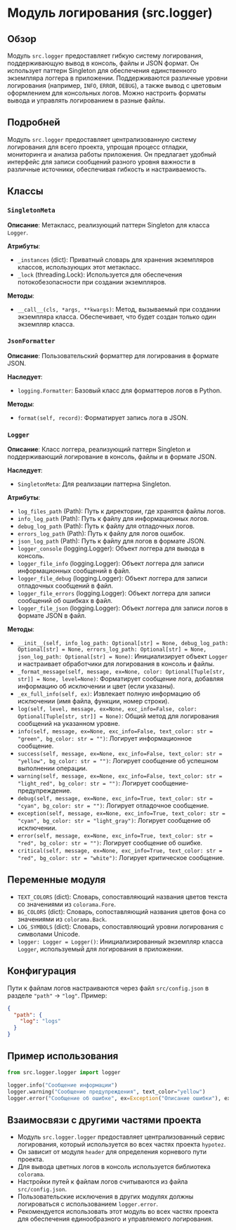 # Модуль логирования (src.logger)

## Обзор

Модуль `src.logger` предоставляет гибкую систему логирования, поддерживающую вывод в консоль, файлы и JSON формат. Он использует паттерн Singleton для обеспечения единственного экземпляра логгера в приложении. Поддерживаются различные уровни логирования (например, `INFO`, `ERROR`, `DEBUG`), а также вывод с цветовым оформлением для консольных логов. Можно настроить форматы вывода и управлять логированием в разные файлы.

## Подробней

Модуль `src.logger` предоставляет централизованную систему логирования для всего проекта, упрощая процесс отладки, мониторинга и анализа работы приложения. Он предлагает удобный интерфейс для записи сообщений разного уровня важности в различные источники, обеспечивая гибкость и настраиваемость.

## Классы

### `SingletonMeta`

**Описание**: Метакласс, реализующий паттерн Singleton для класса `Logger`.

**Атрибуты**:

-   `_instances` (dict): Приватный словарь для хранения экземпляров классов, использующих этот метакласс.
-   `_lock` (threading.Lock): Используется для обеспечения потокобезопасности при создании экземпляров.

**Методы**:

-   `__call__(cls, *args, **kwargs)`: Метод, вызываемый при создании экземпляра класса. Обеспечивает, что будет создан только один экземпляр класса.

### `JsonFormatter`

**Описание**: Пользовательский форматтер для логирования в формате JSON.

**Наследует**:

-   `logging.Formatter`: Базовый класс для форматтеров логов в Python.

**Методы**:

-   `format(self, record)`: Форматирует запись лога в JSON.

### `Logger`

**Описание**: Класс логгера, реализующий паттерн Singleton и поддерживающий логирование в консоль, файлы и в формате JSON.

**Наследует**:

-   `SingletonMeta`: Для реализации паттерна Singleton.

**Атрибуты**:

-   `log_files_path` (Path): Путь к директории, где хранятся файлы логов.
-   `info_log_path` (Path): Путь к файлу для информационных логов.
-   `debug_log_path` (Path): Путь к файлу для отладочных логов.
-   `errors_log_path` (Path): Путь к файлу для логов ошибок.
-   `json_log_path` (Path): Путь к файлу для логов в формате JSON.
-   `logger_console` (logging.Logger): Объект логгера для вывода в консоль.
-   `logger_file_info` (logging.Logger): Объект логгера для записи информационных сообщений в файл.
-   `logger_file_debug` (logging.Logger): Объект логгера для записи отладочных сообщений в файл.
-   `logger_file_errors` (logging.Logger): Объект логгера для записи сообщений об ошибках в файл.
-   `logger_file_json` (logging.Logger): Объект логгера для записи логов в формате JSON в файл.

**Методы**:

-   `__init__(self, info_log_path: Optional[str] = None, debug_log_path: Optional[str] = None, errors_log_path: Optional[str] = None, json_log_path: Optional[str] = None)`: Инициализирует объект `Logger` и настраивает обработчики для логирования в консоль и файлы.
-   `_format_message(self, message, ex=None, color: Optional[Tuple[str, str]] = None, level=None)`: Форматирует сообщение лога, добавляя информацию об исключении и цвет (если указаны).
-   `_ex_full_info(self, ex)`: Извлекает полную информацию об исключении (имя файла, функции, номер строки).
-   `log(self, level, message, ex=None, exc_info=False, color: Optional[Tuple[str, str]] = None)`: Общий метод для логирования сообщений на указанном уровне.
-   `info(self, message, ex=None, exc_info=False, text_color: str = "green", bg_color: str = "")`: Логирует информационное сообщение.
-   `success(self, message, ex=None, exc_info=False, text_color: str = "yellow", bg_color: str = "")`: Логирует сообщение об успешном выполнении операции.
-   `warning(self, message, ex=None, exc_info=False, text_color: str = "light_red", bg_color: str = "")`: Логирует сообщение-предупреждение.
-   `debug(self, message, ex=None, exc_info=True, text_color: str = "cyan", bg_color: str = "")`: Логирует отладочное сообщение.
-   `exception(self, message, ex=None, exc_info=True, text_color: str = "cyan", bg_color: str = "light_gray")`: Логирует сообщение об исключении.
-   `error(self, message, ex=None, exc_info=True, text_color: str = "red", bg_color: str = "")`: Логирует сообщение об ошибке.
-   `critical(self, message, ex=None, exc_info=True, text_color: str = "red", bg_color: str = "white")`: Логирует критическое сообщение.

## Переменные модуля

-   `TEXT_COLORS` (dict): Словарь, сопоставляющий названия цветов текста со значениями из `colorama.Fore`.
-   `BG_COLORS` (dict): Словарь, сопоставляющий названия цветов фона со значениями из `colorama.Back`.
-   `LOG_SYMBOLS` (dict): Словарь, сопоставляющий уровни логирования с символами Unicode.
-   `logger: Logger = Logger()`: Инициализированный экземпляр класса `Logger`, используемый для логирования в приложении.

## Конфигурация

Пути к файлам логов настраиваются через файл `src/config.json` в разделе `"path"` -> `"log"`. Пример:

```json
{
  "path": {
    "log": "logs"
  }
}
```

## Пример использования

```python
from src.logger.logger import logger

logger.info("Сообщение информации")
logger.warning("Сообщение предупреждения", text_color="yellow")
logger.error("Сообщение об ошибке", ex=Exception("Описание ошибки"), exc_info=True)
```

## Взаимосвязи с другими частями проекта

-   Модуль `src.logger.logger` предоставляет централизованный сервис логирования, который используется во всех частях проекта `hypotez`.
-   Он зависит от модуля `header` для определения корневого пути проекта.
-   Для вывода цветных логов в консоль используется библиотека `colorama`.
-   Настройки путей к файлам логов считываются из файла `src/config.json`.
-   Пользовательские исключения в других модулях должны логироваться с использованием `logger.error`.
-   Рекомендуется использовать этот модуль во всех частях проекта для обеспечения единообразного и управляемого логирования.